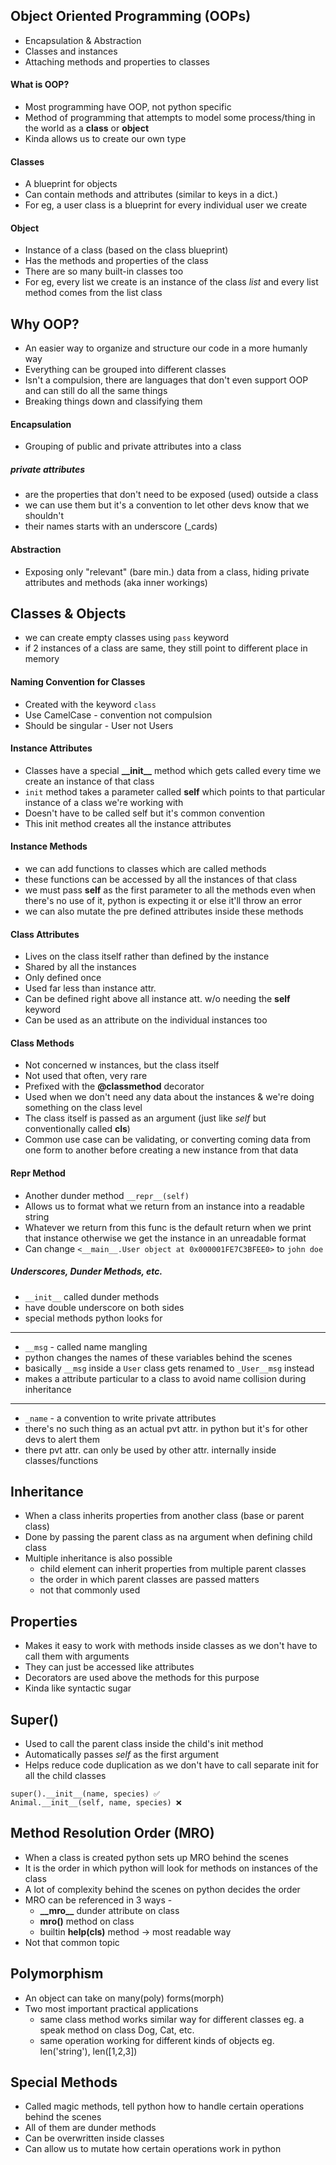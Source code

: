 ## Object Oriented Programming (OOPs)

- Encapsulation & Abstraction
- Classes and instances
- Attaching methods and properties to classes

#### What is OOP?

- Most programming have OOP, not python specific
- Method of programming that attempts to model some process/thing in the world as a **class** or **object**
- Kinda allows us to create our own type

#### Classes

- A blueprint for objects
- Can contain methods and attributes (similar to keys in a dict.)
- For eg, a user class is a blueprint for every individual user we create

#### Object

- Instance of a class (based on the class blueprint)
- Has the methods and properties of the class
- There are so many built-in classes too
- For eg, every list we create is an instance of the class _list_ and every list method comes from the list class

## Why OOP?

- An easier way to organize and structure our code in a more humanly way
- Everything can be grouped into different classes
- Isn't a compulsion, there are languages that don't even support OOP and can still do all the same things
- Breaking things down and classifying them

#### Encapsulation

- Grouping of public and private attributes into a class

##### _private attributes_

- are the properties that don't need to be exposed (used) outside a class
- we can use them but it's a convention to let other devs know that we shouldn't
- their names starts with an underscore (\_cards)

#### Abstraction

- Exposing only "relevant" (bare min.) data from a class, hiding private attributes and methods (aka inner workings)

## Classes & Objects

- we can create empty classes using `pass` keyword
- if 2 instances of a class are same, they still point to different place in memory

#### Naming Convention for Classes

- Created with the keyword `class`
- Use CamelCase - convention not compulsion
- Should be singular - User not Users

#### Instance Attributes

- Classes have a special **\_\_init\_\_** method which gets called every time we create an instance of that class
- `init` method takes a parameter called **self** which points to that particular instance of a class we're working with
- Doesn't have to be called self but it's common convention
- This init method creates all the instance attributes

#### Instance Methods

- we can add functions to classes which are called methods
- these functions can be accessed by all the instances of that class
- we must pass **self** as the first parameter to all the methods even when there's no use of it, python is expecting it or else it'll throw an error
- we can also mutate the pre defined attributes inside these methods

#### Class Attributes

- Lives on the class itself rather than defined by the instance
- Shared by all the instances
- Only defined once
- Used far less than instance attr.
- Can be defined right above all instance att. w/o needing the **self** keyword
- Can be used as an attribute on the individual instances too

#### Class Methods

- Not concerned w instances, but the class itself
- Not used that often, very rare
- Prefixed with the **@classmethod** decorator
- Used when we don't need any data about the instances & we're doing something on the class level
- The class itself is passed as an argument (just like _self_ but conventionally called **cls**)
- Common use case can be validating, or converting coming data from one form to another before creating a new instance from that data

#### Repr Method

- Another dunder method `__repr__(self)`
- Allows us to format what we return from an instance into a readable string
- Whatever we return from this func is the default return when we print that instance otherwise we get the instance in an unreadable format
- Can change `<__main__.User object at 0x000001FE7C3BFEE0>` to `john doe`

##### _Underscores, Dunder Methods, etc._

- `__init__` called dunder methods
- have double underscore on both sides
- special methods python looks for

---

- `__msg` - called name mangling
- python changes the names of these variables behind the scenes
- basically `__msg` inside a `User` class gets renamed to `_User__msg` instead
- makes a attribute particular to a class to avoid name collision during inheritance

---

- `_name` - a convention to write private attributes
- there's no such thing as an actual pvt attr. in python but it's for other devs to alert them
- there pvt attr. can only be used by other attr. internally inside classes/functions

## Inheritance

- When a class inherits properties from another class (base or parent class)
- Done by passing the parent class as na argument when defining child class
- Multiple inheritance is also possible
  - child element can inherit properties from multiple parent classes
  - the order in which parent classes are passed matters
  - not that commonly used

## Properties

- Makes it easy to work with methods inside classes as we don't have to call them with arguments
- They can just be accessed like attributes
- Decorators are used above the methods for this purpose
- Kinda like syntactic sugar

## Super()

- Used to call the parent class inside the child's init method
- Automatically passes _self_ as the first argument
- Helps reduce code duplication as we don't have to call separate init for all the child classes

```
super().__init__(name, species) ✅
Animal.__init__(self, name, species) ❌
```

## Method Resolution Order (MRO)

- When a class is created python sets up MRO behind the scenes
- It is the order in which python will look for methods on instances of the class
- A lot of complexity behind the scenes on python decides the order
- MRO can be referenced in 3 ways -
  - **\_\_mro\_\_** dunder attribute on class
  - **mro()** method on class
  - builtin **help(cls)** method -> most readable way
- Not that common topic

## Polymorphism

- An object can take on many(poly) forms(morph)
- Two most important practical applications
  - same class method works similar way for different classes
    eg. a speak method on class Dog, Cat, etc.
  - same operation working for different kinds of objects
    eg. len('string'), len([1,2,3])

## Special Methods

- Called magic methods, tell python how to handle certain operations behind the scenes
- All of them are dunder methods
- Can be overwritten inside classes
- Can allow us to mutate how certain operations work in python

